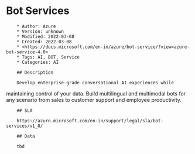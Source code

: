 # Bot Services

        * Author: Azure
        * Version: unknown
        * Modified: 2022-03-08
        * Created: 2022-03-08
        * <https://docs.microsoft.com/en-in/azure/bot-service/?view=azure-bot-service-4.0>
        * Tags: AI, BOT, Service
        * Categories: AI

        ## Description

        Develop enterprise-grade conversational AI experiences while
maintaining control of your data.  Build multilingual and multimodal
bots for any scenario from sales to customer support and employee
productivity.


        ## SLA

        https://azure.microsoft.com/en-in/support/legal/sla/bot-services/v1_0/

        ## Data

        tbd
